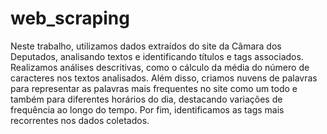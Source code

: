 # web_scraping

Neste trabalho, utilizamos dados extraídos do site da Câmara dos Deputados, analisando textos e identificando títulos e tags associados. Realizamos análises descritivas, como o cálculo da média do número de caracteres nos textos analisados. Além disso, criamos nuvens de palavras para representar as palavras mais frequentes no site como um todo e também para diferentes horários do dia, destacando variações de frequência ao longo do tempo. Por fim, identificamos as tags mais recorrentes nos dados coletados.

